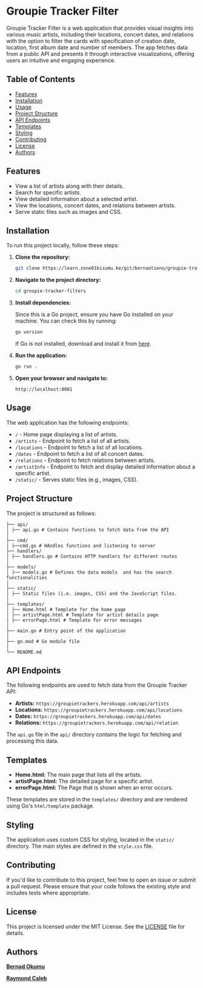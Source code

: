 # Groupie Tracker Filter

Groupie Tracker Filter is a web application that provides visual insights into various music artists, including their locations, concert dates, and relations with the option to filter the cards with specification of creation date, location, first album date and number of members. The app fetches data from a public API and presents it through interactive visualizations, offering users an intuitive and engaging experience.

## Table of Contents

- [Features](#features)
- [Installation](#installation)
- [Usage](#usage)
- [Project Structure](#project-structure)
- [API Endpoints](#api-endpoints)
- [Templates](#templates)
- [Styling](#styling)
- [Contributing](#contributing)
- [License](#license)
- [Authors](#authors)

## Features

- View a list of artists along with their details.
- Search for specific artists.
- View detailed information about a selected artist.
- View the locations, concert dates, and relations between artists.
- Serve static files such as images and CSS.

## Installation

To run this project locally, follow these steps:

1. **Clone the repository:**

    ```bash
    git clone https://learn.zone01kisumu.ke/git/bernaotieno/groupie-tracker-filters.git
    ```

2. **Navigate to the project directory:**

    ```bash
    cd groupie-tracker-filters
    ```

3. **Install dependencies:**

    Since this is a Go project, ensure you have Go installed on your machine. You can check this by running:

    ```bash
    go version
    ```

    If Go is not installed, download and install it from [here](https://golang.org/dl/).

4. **Run the application:**

    ```bash
    go run .
    ```

5. **Open your browser and navigate to:**

    ```
    http://localhost:8081
    ```

## Usage

The web application has the following endpoints:

- `/` - Home page displaying a list of artists.
- `/artists` - Endpoint to fetch a list of all artists.
- `/locations` - Endpoint to fetch a list of all locations.
- `/dates` - Endpoint to fetch a list of all concert dates.
- `/relations` - Endpoint to fetch relations between artists.
- `/artistInfo` - Endpoint to fetch and display detailed information about a specific artist.
- `/static/` - Serves static files (e.g., images, CSS).

## Project Structure

The project is structured as follows:

```
├── api/
│ ├── api.go # Contains functions to fetch data from the API
│
├── cmd/
| ├──cmd.go # HAndles functions and listening to server
├── handlers/
│ ├── handlers.go # Contains HTTP handlers for different routes
│ 
├── models/
│ ├── models.go # Defines the data models  and has the search functionalities
│ 
├── static/
│ ├── Static files (i.e. images, CSS) and the JavaScript files.
│ 
├── templates/
│ ├── Home.html # Template for the home page
│ ├── artistPage.html # Template for artist details page
| ├── errorPage.html # Template for error messages
│ 
├── main.go # Entry point of the application
|
├── go.mod # Go module file
|
└── README.md 
```


## API Endpoints

The following endpoints are used to fetch data from the Groupie Tracker API:

- **Artists:** `https://groupietrackers.herokuapp.com/api/artists`
- **Locations:** `https://groupietrackers.herokuapp.com/api/locations`
- **Dates:** `https://groupietrackers.herokuapp.com/api/dates`
- **Relations:** `https://groupietrackers.herokuapp.com/api/relation`

The `api.go` file in the `api/` directory contains the logic for fetching and processing this data.

## Templates

- **Home.html:** The main page that lists all the artists.
- **artistPage.html:** The detailed page for a specific artist.
- **errorPage.html:** The Page that is shown when an error occurs.

These templates are stored in the `templates/` directory and are rendered using Go's `html/template` package.

## Styling

The application uses custom CSS for styling, located in the `static/` directory. The main styles are defined in the `style.css` file.

## Contributing

If you'd like to contribute to this project, feel free to open an issue or submit a pull request. Please ensure that your code follows the existing style and includes tests where appropriate.

## License

This project is licensed under the MIT License. See the [LICENSE](LICENSE) file for details.

## Authors

**[Bernad Okumu](https://learn.zone01kisumu.ke/git/bernaotieno)**

**[Raymond Caleb](https://learn.zone01kisumu.ke/git/rcaleb)**
